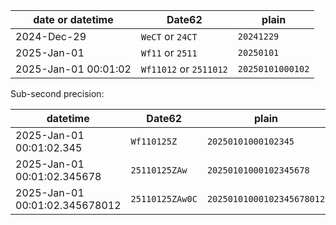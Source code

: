 | date or datetime     | Date62                | plain            |
|----------------------|-----------------------|------------------|
| 2024-Dec-29          | `WeCT` or `24CT`      | `20241229`       |
| 2025-Jan-01          | `Wf11` or `2511`      | `20250101`       |
| 2025-Jan-01 00:01:02 | `Wf11012` or `2511012` | `20250101000102` |

Sub-second precision:

| datetime                       | Date62          | plain                     |
|--------------------------------|-----------------|---------------------------|
| 2025-Jan-01 00:01:02.345       | `Wf110125Z`     | `20250101000102345`       |
| 2025-Jan-01 00:01:02.345678    | `25110125ZAw`   | `20250101000102345678`    |
| 2025-Jan-01 00:01:02.345678012 | `25110125ZAw0C` | `20250101000102345678012` |
